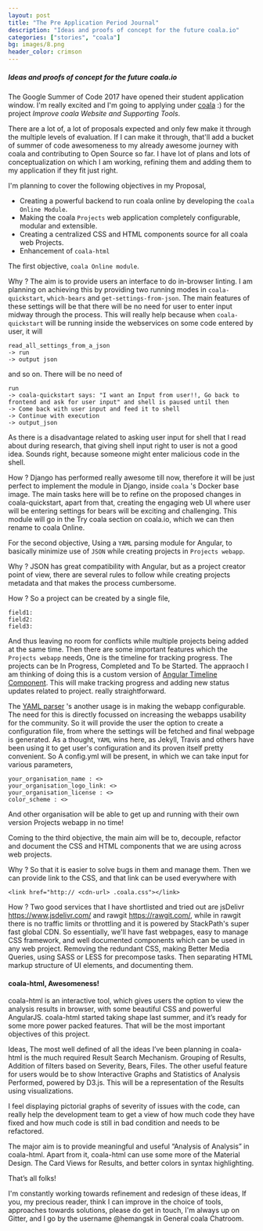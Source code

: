 ```yaml
---
layout: post
title: "The Pre Application Period Journal"
description: "Ideas and proofs of concept for the future coala.io"
categories: ["stories", "coala"]
bg: images/8.png
header_color: crimson
---
```


##### Ideas and proofs of concept for the future coala.io

The Google Summer of Code 2017 have opened their student application window. I'm really excited and I'm going to applying under [coala](http://coala.io) :) for the project _Improve coala Website and Supporting Tools_.

There are a lot of, a lot of proposals expected and only few make it through the multiple levels of evaluation. If I can make it through, that'll add a bucket of summer of code awesomeness to my already awesome journey with coala and contributing to Open Source so far. I have lot of plans and lots of conceptualization on which I am working, refining them and adding them to my application if they fit just right.

I'm planning to cover the following objectives in my Proposal, 
- Creating a powerful backend to run coala online by developing the ```coala Online Module```.
- Making the coala ```Projects``` web application completely configurable, modular and extensible.
- Creating a centralized CSS and HTML components source for all coala web Projects.
- Enhancement of ```coala-html```

The first objective, ```coala Online module```.

Why ? The aim is to provide users an interface to do in-browser linting. I am planning on achieving this by providing two running modes in ```coala-quickstart```, ```which-bears``` and ```get-settings-from-json```. The main features of these settings will be that there will be no need for user to enter input midway through the process. 
This will really help because when ```coala-quickstart``` will be running inside the webservices on some code entered by user, it will 
```
read_all_settings_from_a_json 
-> run 
-> output json
``` 
and so on. 
There will be no need of 
```
run 
-> coala-quickstart says: "I want an Input from user!!, Go back to frontend and ask for user input" and shell is paused until then 
-> Come back with user input and feed it to shell 
-> Continue with execution 
-> output_json
```
As there is a disadvantage related to asking user input for shell that I read about during research, that giving shell input right to user is not a good idea. Sounds right, because someone might enter malicious code in the shell.

How ? Django has performed really awesome till now, therefore it will be just perfect to implement the module in Django, inside ```coala``` 's Docker base image. The main tasks here will be to refine on the proposed changes in coala-quickstart, apart from that, creating the engaging web UI where user will be entering settings for bears will be exciting and challenging. This module will go in the Try coala section on coala.io, which we can then rename to coala Online.

For the second objective, Using a ```YAML``` parsing module for Angular, to basically minimize use of ```JSON``` while creating projects in ```Projects webapp```. 

Why ? JSON has great compatibility with Angular, but as a project creator point of view, there are several rules to follow while creating projects metadata and that makes the process cumbersome. 

How ? So a project can be created by a single file,
```
field1: 
field2: 
field3:
```
And thus leaving no room for conflicts while multiple projects being added at the same time. Then there are some important features which the ```Projects webapp``` needs, One is the timeline for tracking progress. The projects can be In Progress, Completed and To be Started. The appraoch I am thinking of doing this is a custom version of [Angular Timeline Component](http://rp.js.org/angular-timeline/example/index.html). This will make tracking progress and adding new status updates related to project. really straightforward.

The [YAML parser](https://nodeca.github.io/js-yaml/) 's another usage is in making the webapp configurable. 
The need for this is directly focussed on increasing the webapps usability  for the community. So it will provide the user the option to create a configuration file, from where the settings will be fetched and final webpage is generated. As a thought, ```YAML``` wins here, as Jekyll, Travis and others have been using it to get user's configuration and its proven itself pretty convenient. 
So A config.yml will be present, in which we can take input for various parameters, 
```
your_organisation_name : <>
your_organisation_logo_link: <>
your_organisation_license : <>
color_scheme : <>
```
And other organisation will be able to get up and running with their own version Projects webapp in no time!

Coming to the third objective, the main aim will be to, decouple, refactor and document the CSS and HTML components that we are using across web projects.

Why ? So that it is easier to solve bugs in them and manage them. Then we can provide link to the CSS, and that link can be used everywhere with 
```
<link href="http:// <cdn-url> .coala.css"></link>
```
How ? Two good services that I have shortlisted and tried out are jsDelivr https://www.jsdelivr.com/ and rawgit https://rawgit.com/, while in rawgit there is no traffic limits or throttling and it is powered by StackPath's super fast global CDN. So essentially, we'll have fast webpages, easy to manage CSS framework, and well documented components which can be used in any web project. Removing the redundant CSS, making Better Media Queries, using SASS or LESS for precompose tasks. Then separating HTML markup structure of UI elements, and documenting them. 

#### coala-html, Awesomeness!
coala-html is an interactive tool, which gives users the option to view the analysis results in browser, with some beautiful CSS and powerful AngularJS. coala-html started taking shape last summer, and it’s ready for some more power packed features. That will be the most important objectives of this project.

Ideas,
The most well defined of all the ideas I’ve been planning in coala-html is the much required Result Search Mechanism.
Grouping of Results, Addition of filters based on Severity, Bears, Files.
The other useful feature for users would be to show Interactive Graphs and Statistics of Analysis Performed, powered by D3.js.
	This will be a representation of the Results using visualizations.

I feel displaying pictorial graphs of severity of issues with the code, can really help the development team to get a view of how much code they have fixed and how much code is still in bad condition and needs to be refactored.

The major aim is to provide meaningful and useful  “Analysis of Analysis” in coala-html. Apart from it, coala-html can use some more of the Material Design. The Card Views for Results, and better colors in syntax highlighting.

 That’s all folks!
 
 I'm constantly working towards refinement and redesign of these ideas, If you, my precious reader, think I can improve in the choice of tools, approaches towards solutions, please do get in touch, I'm always up on Gitter, and I go by the username @hemangsk in General coala Chatroom.
